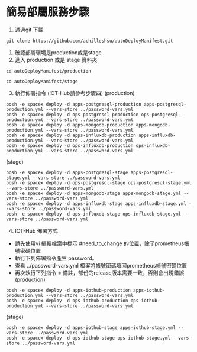 # 簡易部屬服務步驟

1. 透過git 下載 
```
git clone https://github.com/achilleshsu/autoDeployManifest.git
```
1. 確認部屬環境是production或是stage
2. 進入 production 或是 stage 資料夾
```
cd autoDeployManifest/production
```
```
cd autoDeployManifest/stage
```
3. 執行佈署指令 (IOT-Hub請參考步驟四)
(production)
```
bosh -e spacex deploy -d apps-postgresql-production apps-postgresql-production.yml --vars-store ../password-vars.yml
bosh -e spacex deploy -d ops-postgresql-production ops-postgresql-production.yml --vars-store ../password-vars.yml
bosh -e spacex deploy -d apps-mongodb-production apps-mongodb-production.yml --vars-store ../password-vars.yml
bosh -e spacex deploy -d apps-influxdb-production apps-influxdb-production.yml --vars-store ../password-vars.yml
bosh -e spacex deploy -d ops-influxdb-production ops-influxdb-production.yml --vars-store ../password-vars.yml
```
(stage)
```
bosh -e spacex deploy -d apps-postgresql-stage apps-postgresql-stage.yml --vars-store ../password-vars.yml
bosh -e spacex deploy -d ops-postgresql-stage ops-postgresql-stage.yml --vars-store ../password-vars.yml
bosh -e spacex deploy -d apps-mongodb-stage apps-mongodb-stage.yml --vars-store ../password-vars.yml
bosh -e spacex deploy -d apps-influxdb-stage apps-influxdb-stage.yml --vars-store ../password-vars.yml
bosh -e spacex deploy -d ops-influxdb-stage ops-influxdb-stage.yml --vars-store ../password-vars.yml
```

4. IOT-Hub 佈署方式
* 請先使用vi 編輯檔案中標示 #need_to_change 的位置，除了prometheus帳號密碼位置
* 執行下列佈署指令產生 password。
* 查看 ../password-vars.yml 檔案將帳號密碼填回prometheus帳號密碼位置
* 再次執行下列指令
※ 備註，部份的release版本需要一致，否則會出現錯誤
(production)
```
bosh -e spacex deploy -d apps-iothub-production apps-iothub-production.yml --vars-store ../password-vars.yml
bosh -e spacex deploy -d ops-iothub-production ops-iothub-production.yml --vars-store ../password-vars.yml
```
(stage)
```
bosh -e spacex deploy -d apps-iothub-stage apps-iothub-stage.yml --vars-store ../password-vars.yml
bosh -e spacex deploy -d ops-iothub-stage ops-iothub-stage.yml --vars-store ../password-vars.yml
```

